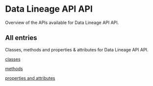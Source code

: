 [
This is a templated file. Adding content to this file may result in it being
reverted. Instead, if you want to place additional content, create an
"overview_content.md" file in `docs/` directory. The Sphinx tool will
pick up on the content and merge the content.
]: #

# Data Lineage API API

Overview of the APIs available for Data Lineage API API.

## All entries

Classes, methods and properties & attributes for
Data Lineage API API.

[classes](https://cloud.google.com/python/docs/reference/lineage/latest/summary_class.html)

[methods](https://cloud.google.com/python/docs/reference/lineage/latest/summary_method.html)

[properties and
attributes](https://cloud.google.com/python/docs/reference/lineage/latest/summary_property.html)
